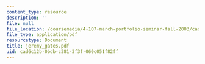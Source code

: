 ```yaml
---
content_type: resource
description: ''
file: null
file_location: /coursemedia/4-107-march-portfolio-seminar-fall-2003/cad6c12b0bdbc3813f3f060c051f82ff_jeremy_gates.pdf
file_type: application/pdf
resourcetype: Document
title: jeremy_gates.pdf
uid: cad6c12b-0bdb-c381-3f3f-060c051f82ff
---
```

